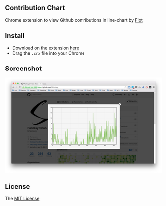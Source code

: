 Contribution Chart
---

Chrome extension to view Github contributions in line-chart by [Flot](http://www.flotcharts.org/)

## Install

- Download on the extension [here](contribution-chart.crx)
- Drag the `.crx` file into your Chrome

## Screenshot

![screenshot](screenshot.png)

## License

The [MIT License](http://opensource.org/licenses/MIT)
